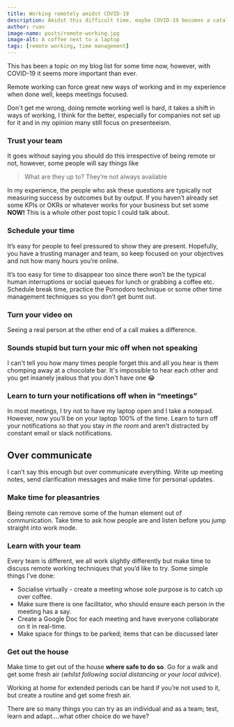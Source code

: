 ```yaml
---
title: Working remotely amidst COVID-19
description: Amidst this difficult time, maybe COVID-19 becomes a catalyst for driving improved remote working at more companies 🤞
author: ruan
image-name: posts/remote-working.jpg
image-alt: A coffee next to a laptop
tags: [remote working, time management]
---
```


This has been a topic on my blog list for some time now, however, with COVID-19 it seems more important than ever.

Remote working can force great new ways of working and in my experience when done well, keeps meetings focused.

Don't get me wrong, doing remote working well is hard, it takes a shift in ways of working, I think for the better, especially for companies not set up for it and in my opinion many still focus on presenteeism.

### Trust your team

It goes without saying you should do this irrespective of being remote or not, however, some people will say things like

> What are they up to? They’re not always available

In my experience, the people who ask these questions are typically not measuring success by outcomes but by output. If you haven’t already set some KPIs or OKRs or whatever works for your business but set some **NOW!** This is a whole other post topic I could talk about.

### Schedule your time

It’s easy for people to feel pressured to show they are present. Hopefully, you have a trusting manager and team, so keep focused on your objectives and not how many hours you’re online.

It’s too easy for time to disappear too since there won’t be the typical human interruptions or social queues for lunch or grabbing a coffee etc. Schedule break time, practice the Pomodoro technique or some other time management techniques so you don’t get burnt out.

### Turn your video on

Seeing a real person at the other end of a call makes a difference.

### Sounds stupid but turn your mic off when not speaking

I can't tell you how many times people forget this and all you hear is them chomping away at a chocolate bar. It's impossible to hear each other and you get insanely jealous that you don't have one 😂

### Learn to turn your notifications off when in “meetings”

In most meetings, I try not to have my laptop open and I take a notepad. However, now you’ll be on your laptop 100% of the time. Learn to turn off your notifications so that you stay _in the room_ and aren’t distracted by constant email or slack notifications.

## Over communicate

I can’t say this enough but over communicate everything. Write up meeting notes, send clarification messages and make time for personal updates.

### Make time for pleasantries

Being remote can remove some of the human element out of communication. Take time to ask how people are and listen before you jump straight into work mode.

### Learn with your team

Every team is different, we all work slightly differently but make time to discuss remote working techniques that you’d like to try.
Some simple things I’ve done:

- Socialise virtually - create a meeting whose sole purpose is to catch up over coffee.
- Make sure there is one facilitator, who should ensure each person in the meeting has a say.
- Create a Google Doc for each meeting and have everyone collaborate on it in real-time.
- Make space for things to be parked; items that can be discussed later

### Get out the house

Make time to get out of the house **where safe to do so**. Go for a walk and get some fresh air (_whilst following social distancing or your local advice_).

Working at home for extended periods can be hard if you’re not used to it, but create a routine and get some fresh air.

There are so many things you can try as an individual and as a team; test, learn and adapt….what other choice do we have?

